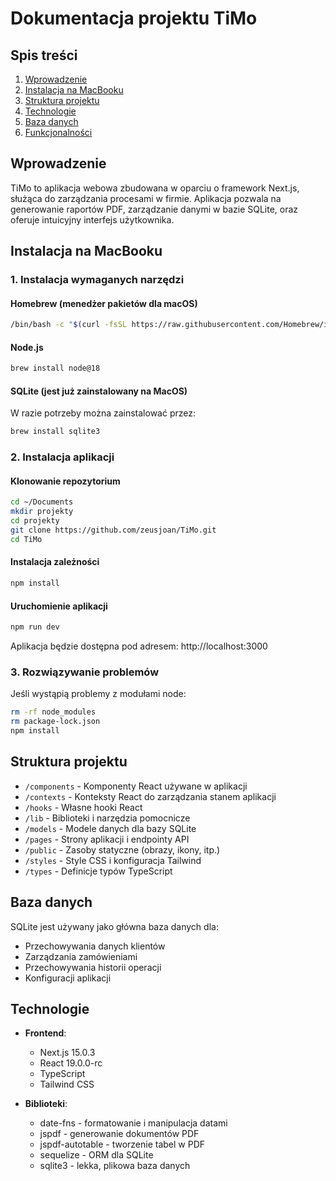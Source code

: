 # Dokumentacja projektu TiMo

## Spis treści
1. [Wprowadzenie](#wprowadzenie)
2. [Instalacja na MacBooku](#instalacja-na-macbooku)
3. [Struktura projektu](#struktura-projektu)
4. [Technologie](#technologie)
5. [Baza danych](#baza-danych)
6. [Funkcjonalności](#funkcjonalności)

## Wprowadzenie
TiMo to aplikacja webowa zbudowana w oparciu o framework Next.js, służąca do zarządzania procesami w firmie. Aplikacja pozwala na generowanie raportów PDF, zarządzanie danymi w bazie SQLite, oraz oferuje intuicyjny interfejs użytkownika.

## Instalacja na MacBooku

### 1. Instalacja wymaganych narzędzi

#### Homebrew (menedżer pakietów dla macOS)
```bash
/bin/bash -c "$(curl -fsSL https://raw.githubusercontent.com/Homebrew/install/HEAD/install.sh)"
```

#### Node.js
```bash
brew install node@18
```

#### SQLite (jest już zainstalowany na MacOS)
W razie potrzeby można zainstalować przez:
```bash
brew install sqlite3
```

### 2. Instalacja aplikacji

#### Klonowanie repozytorium
```bash
cd ~/Documents
mkdir projekty
cd projekty
git clone https://github.com/zeusjoan/TiMo.git
cd TiMo
```

#### Instalacja zależności
```bash
npm install
```

#### Uruchomienie aplikacji
```bash
npm run dev
```
Aplikacja będzie dostępna pod adresem: http://localhost:3000

### 3. Rozwiązywanie problemów

Jeśli wystąpią problemy z modułami node:
```bash
rm -rf node_modules
rm package-lock.json
npm install
```

## Struktura projektu
- `/components` - Komponenty React używane w aplikacji
- `/contexts` - Konteksty React do zarządzania stanem aplikacji
- `/hooks` - Własne hooki React
- `/lib` - Biblioteki i narzędzia pomocnicze
- `/models` - Modele danych dla bazy SQLite
- `/pages` - Strony aplikacji i endpointy API
- `/public` - Zasoby statyczne (obrazy, ikony, itp.)
- `/styles` - Style CSS i konfiguracja Tailwind
- `/types` - Definicje typów TypeScript

## Baza danych
SQLite jest używany jako główna baza danych dla:
- Przechowywania danych klientów
- Zarządzania zamówieniami
- Przechowywania historii operacji
- Konfiguracji aplikacji

## Technologie
- **Frontend**: 
  - Next.js 15.0.3
  - React 19.0.0-rc
  - TypeScript
  - Tailwind CSS
  
- **Biblioteki**:
  - date-fns - formatowanie i manipulacja datami
  - jspdf - generowanie dokumentów PDF
  - jspdf-autotable - tworzenie tabel w PDF
  - sequelize - ORM dla SQLite
  - sqlite3 - lekka, plikowa baza danych